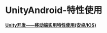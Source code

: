 # UnityAndroid-特性使用

**[Unity开发——移动端实用特性使用(安卓/IOS)](<https://blog.csdn.net/qq_33795300/article/details/130745929>)**

